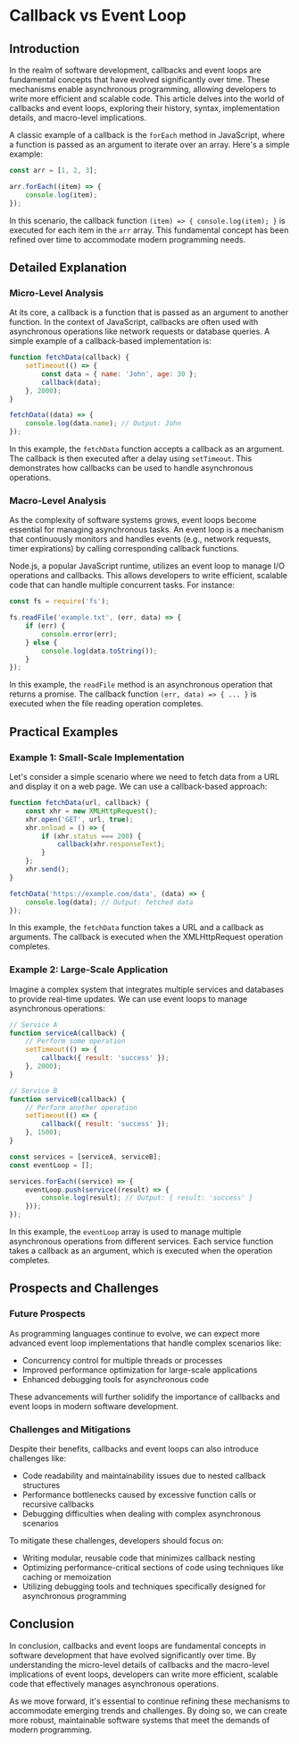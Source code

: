 # Callback vs Event Loop
## Introduction

In the realm of software development, callbacks and event loops are fundamental concepts that have evolved significantly over time. These mechanisms enable asynchronous programming, allowing developers to write more efficient and scalable code. This article delves into the world of callbacks and event loops, exploring their history, syntax, implementation details, and macro-level implications.

A classic example of a callback is the `forEach` method in JavaScript, where a function is passed as an argument to iterate over an array. Here's a simple example:

```javascript
const arr = [1, 2, 3];

arr.forEach((item) => {
    console.log(item);
});
```

In this scenario, the callback function `(item) => { console.log(item); }` is executed for each item in the `arr` array. This fundamental concept has been refined over time to accommodate modern programming needs.

## Detailed Explanation

### Micro-Level Analysis

At its core, a callback is a function that is passed as an argument to another function. In the context of JavaScript, callbacks are often used with asynchronous operations like network requests or database queries. A simple example of a callback-based implementation is:

```javascript
function fetchData(callback) {
    setTimeout(() => {
        const data = { name: 'John', age: 30 };
        callback(data);
    }, 2000);
}

fetchData((data) => {
    console.log(data.name); // Output: John
});
```

In this example, the `fetchData` function accepts a callback as an argument. The callback is then executed after a delay using `setTimeout`. This demonstrates how callbacks can be used to handle asynchronous operations.

### Macro-Level Analysis

As the complexity of software systems grows, event loops become essential for managing asynchronous tasks. An event loop is a mechanism that continuously monitors and handles events (e.g., network requests, timer expirations) by calling corresponding callback functions.

Node.js, a popular JavaScript runtime, utilizes an event loop to manage I/O operations and callbacks. This allows developers to write efficient, scalable code that can handle multiple concurrent tasks. For instance:

```javascript
const fs = require('fs');

fs.readFile('example.txt', (err, data) => {
    if (err) {
        console.error(err);
    } else {
        console.log(data.toString());
    }
});
```

In this example, the `readFile` method is an asynchronous operation that returns a promise. The callback function `(err, data) => { ... }` is executed when the file reading operation completes.

## Practical Examples

### Example 1: Small-Scale Implementation

Let's consider a simple scenario where we need to fetch data from a URL and display it on a web page. We can use a callback-based approach:

```javascript
function fetchData(url, callback) {
    const xhr = new XMLHttpRequest();
    xhr.open('GET', url, true);
    xhr.onload = () => {
        if (xhr.status === 200) {
            callback(xhr.responseText);
        }
    };
    xhr.send();
}

fetchData('https://example.com/data', (data) => {
    console.log(data); // Output: fetched data
});
```

In this example, the `fetchData` function takes a URL and a callback as arguments. The callback is executed when the XMLHttpRequest operation completes.

### Example 2: Large-Scale Application

Imagine a complex system that integrates multiple services and databases to provide real-time updates. We can use event loops to manage asynchronous operations:

```javascript
// Service A
function serviceA(callback) {
    // Perform some operation
    setTimeout(() => {
        callback({ result: 'success' });
    }, 2000);
}

// Service B
function serviceB(callback) {
    // Perform another operation
    setTimeout(() => {
        callback({ result: 'success' });
    }, 1500);
}

const services = [serviceA, serviceB];
const eventLoop = [];

services.forEach((service) => {
    eventLoop.push(service((result) => {
        console.log(result); // Output: { result: 'success' }
    }));
});
```

In this example, the `eventLoop` array is used to manage multiple asynchronous operations from different services. Each service function takes a callback as an argument, which is executed when the operation completes.

## Prospects and Challenges

### Future Prospects

As programming languages continue to evolve, we can expect more advanced event loop implementations that handle complex scenarios like:

* Concurrency control for multiple threads or processes
* Improved performance optimization for large-scale applications
* Enhanced debugging tools for asynchronous code

These advancements will further solidify the importance of callbacks and event loops in modern software development.

### Challenges and Mitigations

Despite their benefits, callbacks and event loops can also introduce challenges like:

* Code readability and maintainability issues due to nested callback structures
* Performance bottlenecks caused by excessive function calls or recursive callbacks
* Debugging difficulties when dealing with complex asynchronous scenarios

To mitigate these challenges, developers should focus on:

* Writing modular, reusable code that minimizes callback nesting
* Optimizing performance-critical sections of code using techniques like caching or memoization
* Utilizing debugging tools and techniques specifically designed for asynchronous programming

## Conclusion

In conclusion, callbacks and event loops are fundamental concepts in software development that have evolved significantly over time. By understanding the micro-level details of callbacks and the macro-level implications of event loops, developers can write more efficient, scalable code that effectively manages asynchronous operations.

As we move forward, it's essential to continue refining these mechanisms to accommodate emerging trends and challenges. By doing so, we can create more robust, maintainable software systems that meet the demands of modern programming.